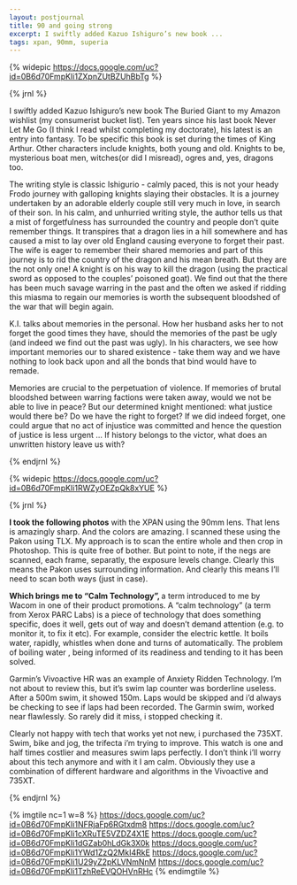 ```yaml
---
layout: postjournal
title: 90 and going strong
excerpt: I swiftly added Kazuo Ishiguro’s new book ...
tags: xpan, 90mm, superia
---
```


{% widepic https://docs.google.com/uc?id=0B6d70FmpKIi1ZXpnZUtBZUhBbTg %}


{% jrnl %}

I swiftly added Kazuo Ishiguro’s new book The Buried Giant to my Amazon wishlist
(my consumerist bucket list). Ten years since his last book Never Let Me Go (I
think I read whilst completing my doctorate), his latest is an entry into
fantasy. To be specific this book is set during the times of King Arthur. Other
characters include knights, both young and old. Knights to be, mysterious boat
men, witches(or did I misread), ogres and, yes, dragons too.


The writing style is classic Ishigurio - calmly paced, this is not your heady
Frodo journey with galloping knights slaying their obstacles. It is a journey
undertaken by an adorable elderly couple still very much in love, in search of their
son. In his calm, and unhurried writing style, the author tells us that a mist
of forgetfulness has surrounded the country and people don’t quite remember
things. It transpires that a dragon lies in a hill somewhere and has caused a
mist to lay over old England causing everyone to forget their past. The wife is
eager to remember their shared memories and part of this journey is to rid the
country of the dragon and his mean breath. But they are the not only one! A
knight is on his way to kill the dragon (using the practical sword as opposed to
the couples’ poisoned goat). We find out that the there has been much savage
warring in the past and the often we asked if ridding this miasma to regain our
memories is worth the subsequent bloodshed of the war that will begin again.

 K.I. talks about memories in the personal. How her husband asks her to not
forget the good times they have, should the memories of the past be ugly (and
indeed we find out the past was ugly). In his characters, we see how important
memories our to shared existence - take them way and we have nothing to look
back upon and all the bonds that bind would have to remade.  



Memories are crucial to the  perpetuation of  violence. If memories of brutal
bloodshed between warring factions were taken away, would  we  not be
able to live in peace? But  our determined knight mentioned: what
justice would there be? Do we have the right to forget? If we did indeed forget, one
could argue that no act of injustice was committed and hence the question of
justice is less urgent … If history belongs to the victor, what does an
unwritten history leave us with?

{% endjrnl %}


{% widepic https://docs.google.com/uc?id=0B6d70FmpKIi1RWZyOEZpQk8xYUE %}



{% jrnl %}

<b>I took the following photos</b> with the XPAN using the 90mm lens. That lens is
amazingly sharp. And the colors are amazing. I scanned these using the Pakon
using TLX. My approach is to scan the entire whole and then crop in
Photoshop. This is quite free of bother. But point to note, if the negs are
scanned, each frame, separatly, the exposure levels change. Clearly this means
the Pakon uses surrounding information. And clearly this means I’ll need to scan
both ways (just in case).


<b>Which brings me to “Calm Technology”, </b>a term introduced to me by Wacom in one of
their product promotions. A “calm technology” (a term from Xerox PARC Labs) is a
piece of technology that does something specific, does it well, gets out of way
and doesn’t demand attention (e.g. to monitor it, to fix it etc). For example,
consider the electric kettle. It boils water, rapidly, whistles when done and
turns of automatically. The problem of boiling water , being informed of its
readiness and tending to it has been solved.


Garmin’s Vivoactive HR was an example of Anxiety Ridden Technology. I’m not
about to review this, but it’s swim lap counter was borderline useless. After a
500m swim, it showed 150m. Laps would be skipped and i’d always be checking to
see if laps had been recorded. The Garmin swim, worked near flawlessly. So
rarely did it miss, i stopped checking it.


Clearly not happy with tech that works yet not new, i purchased the 735XT. Swim,
bike and jog, the trifecta i’m trying to improve. This watch is one and half
times costlier and measures swim laps perfectly. I don’t think i’ll worry about
this tech anymore and with it I am calm. Obviously they use a combination of
different hardware and algorithms in the Vivoactive and 735XT.

{% endjrnl %}



{% imgtile nc=1 w=8 %}
https://docs.google.com/uc?id=0B6d70FmpKIi1NFRjaFp6RGtxdm8
https://docs.google.com/uc?id=0B6d70FmpKIi1cXRuTE5VZDZ4X1E
https://docs.google.com/uc?id=0B6d70FmpKIi1dGZab0hLdGk3X0k
https://docs.google.com/uc?id=0B6d70FmpKIi1YWd1ZzQ2MkI4RkE
https://docs.google.com/uc?id=0B6d70FmpKIi1U29yZ2pKLVNmNnM
https://docs.google.com/uc?id=0B6d70FmpKIi1TzhReEVQOHVnRHc
{% endimgtile %}
